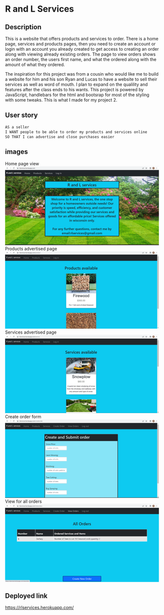 # R and L Services
## Description
This is a website that offers products and services to order. There is a home page, services and products pages, then you need to create an account or login with an account you already created to get access to creating an order along with viewing already existing orders. The page to view orders shows an order number, the users first name, and what the ordered along with the amount of what they ordered. 

The inspiration for this project was from a cousin who would like me to build a website for him and his son Ryan and Lucas to have a website to sell their services as well as word of mouth. I plan to expand on the qualility and features after the class ends to his wants. This project is powered by JavaScript, handlebars for the html and bootsrap for most of the styling with some tweaks. This is what I made for my project 2.

## User story
```
AS a seller
I WANT people to be able to order my products and services online
SO THAT I can advertise and close purchases easier
```
## images
Home page view
![homepage](public/images/homepage.png)
Products advertised page
![productspage](public/images/productspage.png)
Services advertised page
![services](public/images/services.png)
Create order form
![orderform](public/images/orderform.png)
View for all orders
![vieworder](public/images/vieworder.png)

## Deployed link
https://rlservices.herokuapp.com/
